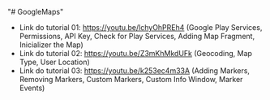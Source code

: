 "# GoogleMaps" 

- Link do tutorial 01: https://youtu.be/lchyOhPREh4 (Google Play Services, Permissions, API Key, Check for Play Services, Adding Map Fragment, Inicializer the Map)
- Link do tutorial 02: https://youtu.be/Z3mKhMkdUFk (Geocoding, Map Type, User Location)
- Link do tutorial 03: https://youtu.be/k253ec4m33A (Adding Markers, Removing Markers, Custom Markers, Custom Info Window, Marker Events)
